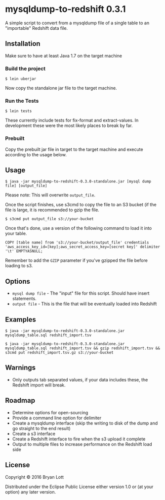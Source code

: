 # mysqldump-to-redshift 0.3.1

A simple script to convert from a mysqldump file of a single table to an "importable" Redshift data file.

## Installation

Make sure to have at least Java 1.7 on the target machine

### Build the project

    $ lein uberjar

Now copy the standalone jar file to the target machine.

### Run the Tests

    $ lein tests

These currently include tests for fix-format and extract-values.  In development these were the most likely places to break by far.

### Prebuilt

Copy the prebuilt jar file in target to the target machine and execute according to the usage below.

## Usage

    $ java -jar mysqldump-to-redshift-0.3.0-standalone.jar [mysql dump file] [output_file]

Please note: This will overwrite `output_file`.

Once the script finishes, use s3cmd to copy the file to an S3 bucket (if the file is large, it is recommended to gzip the file.

    $ s3cmd put output_file s3://your-bucket

Once that's done, use a version of the following command to load it into your table.

    COPY [table name] from 's3://your-bucket/output_file' credentials 'aws_access_key_id=[key];aws_secret_access_key=[secret key]' delimiter '\t' EMPTYASNULL;

Remember to add the `GZIP` parameter if you've gzipped the file before loading to s3.

## Options

* `mysql dump file` - The "input" file for this script.  Should have insert statements.
* `output file` - This is the file that will be eventually loaded into Redshift

## Examples

    $ java -jar mysqldump-to-redshift-0.3.0-standalone.jar mysqldump_table.sql redshift_import.tsv

    $ java -jar mysqldump-to-redshift-0.3.0-standalone.jar mysqldump_table.sql redshift_import.tsv && gzip redshift_import.tsv && s3cmd put redshift_import.tsv.gz s3://your-bucket

## Warnings

* Only outputs tab separated values, if your data includes these, the Redshift import will break.

## Roadmap

* Determine options for open-sourcing
* Provide a command line option for delimiter
* Create a mysqldump interface (skip the writing to disk of the dump and go straight to the end result)
* Create a s3 interface
* Create a Redshift interface to fire when the s3 upload it complete
* Output to multiple files to increase performance on the Redshift load side

## License

Copyright © 2016 Bryan Lott

Distributed under the Eclipse Public License either version 1.0 or (at
your option) any later version.
